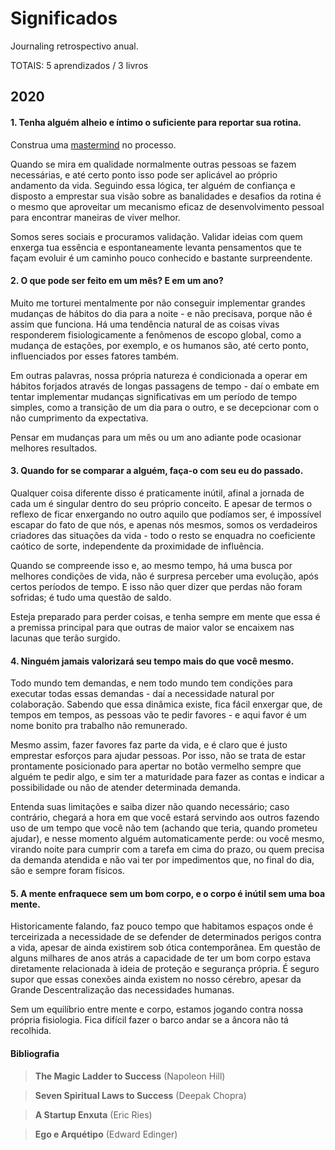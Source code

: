 # Significados
Journaling retrospectivo anual.

TOTAIS: 5 aprendizados / 3 livros

## 2020

#### 1. Tenha alguém alheio e íntimo o suficiente para reportar sua rotina.

Construa uma [mastermind](https://pt.wikipedia.org/wiki/Napoleon_Hill#Conceito_de_Master_Mind) no processo. 

Quando se mira em qualidade normalmente outras pessoas se fazem necessárias, e até certo ponto isso pode ser aplicável ao próprio andamento da vida. Seguindo essa lógica, ter alguém de confiança e disposto a emprestar sua visão sobre as banalidades e desafios da rotina é o mesmo que aproveitar um mecanismo eficaz de desenvolvimento pessoal para encontrar maneiras de viver melhor.

Somos seres sociais e procuramos validação. Validar ideias com quem enxerga tua essência e espontaneamente levanta pensamentos que te façam evoluir é um caminho pouco conhecido e bastante surpreendente.

#### 2. O que pode ser feito em um mês? E em um ano?

Muito me torturei mentalmente por não conseguir implementar grandes mudanças de hábitos do dia para a noite - e não precisava, porque não é assim que funciona. Há uma tendência natural de as coisas vivas responderem fisiologicamente a fenômenos de escopo global, como a mudança de estações, por exemplo, e os humanos são, até certo ponto, influenciados por esses fatores também.

Em outras palavras, nossa própria natureza é condicionada a operar em hábitos forjados através de longas passagens de tempo - daí o embate em tentar implementar mudanças significativas em um período de tempo simples, como a transição de um dia para o outro, e se decepcionar com o não cumprimento da expectativa.

Pensar em mudanças para um mês ou um ano adiante pode ocasionar melhores resultados.

#### 3. Quando for se comparar a alguém, faça-o com seu eu do passado.

Qualquer coisa diferente disso é praticamente inútil, afinal a jornada de cada um é singular dentro do seu próprio conceito. E apesar de termos o reflexo de ficar enxergando no outro aquilo que podíamos ser, é impossível escapar do fato de que nós, e apenas nós mesmos, somos os verdadeiros criadores das situações da vida - todo o resto se enquadra no coeficiente caótico de sorte, independente da proximidade de influência.

Quando se compreende isso e, ao mesmo tempo, há uma busca por melhores condições de vida, não é surpresa perceber uma evolução, após certos períodos de tempo. E isso não quer dizer que perdas não foram sofridas; é tudo uma questão de saldo.

Esteja preparado para perder coisas, e tenha sempre em mente que essa é a premissa principal para que outras de maior valor se encaixem nas lacunas que terão surgido.

#### 4. Ninguém jamais valorizará seu tempo mais do que você mesmo.

Todo mundo tem demandas, e nem todo mundo tem condições para executar todas essas demandas - daí a necessidade natural por colaboração. Sabendo que essa dinâmica existe, fica fácil enxergar que, de tempos em tempos, as pessoas vão te pedir favores - e aqui favor é um nome bonito pra trabalho não remunerado.

Mesmo assim, fazer favores faz parte da vida, e é claro que é justo emprestar esforços para ajudar pessoas. Por isso, não se trata de estar prontamente posicionado para apertar no botão vermelho sempre que alguém te pedir algo, e sim ter a maturidade para fazer as contas e indicar a possibilidade ou não de atender determinada demanda.

Entenda suas limitações e saiba dizer não quando necessário; caso contrário, chegará a hora em que você estará servindo aos outros fazendo uso de um tempo que você não tem (achando que teria, quando prometeu ajudar), e nesse momento alguém automaticamente perde: ou você mesmo, virando noite para cumprir com a tarefa em cima do prazo, ou quem precisa da demanda atendida e não vai ter por impedimentos que, no final do dia, são e sempre foram físicos.

#### 5. A mente enfraquece sem um bom corpo, e o corpo é inútil sem uma boa mente.

Historicamente falando, faz pouco tempo que habitamos espaços onde é terceirizada a necessidade de se defender de determinados perigos contra a vida, apesar de ainda existirem sob ótica contemporânea. Em questão de alguns milhares de anos atrás a capacidade de ter um bom corpo estava diretamente relacionada à ideia de proteção e segurança própria. É seguro supor que essas conexões ainda existem no nosso cérebro, apesar da Grande Descentralização das necessidades humanas.

Sem um equilíbrio entre mente e corpo, estamos jogando contra nossa própria fisiologia. Fica difícil fazer o barco andar se a âncora não tá recolhida.

#### Bibliografia

> **The Magic Ladder to Success** (Napoleon Hill)

> **Seven Spiritual Laws to Success** (Deepak Chopra)

> **A Startup Enxuta** (Eric Ries)

> **Ego e Arquétipo** (Edward Edinger)
